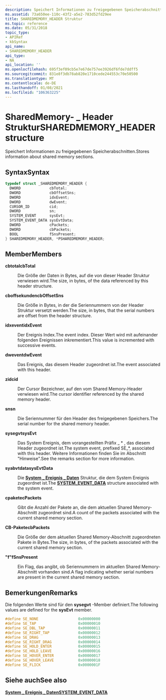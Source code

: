 ```yaml
---
description: Speichert Informationen zu freigegebenen Speicherabschnitten.
ms.assetid: 73a650ee-110c-43f2-a5e2-783d52fd29ee
title: SHAREDMEMORY_HEADER Struktur
ms.topic: reference
ms.date: 05/31/2018
topic_type:
- APIRef
- kbSyntax
api_name:
- SHAREDMEMORY_HEADER
api_type:
- NA
api_location: ''
ms.openlocfilehash: 695f3ef09cb5e7e67de757ee3926df6fde7ddff5
ms.sourcegitcommit: 831e8f3db78ab820e1710cede244553c70e50500
ms.translationtype: MT
ms.contentlocale: de-DE
ms.lasthandoff: 01/08/2021
ms.locfileid: "106363225"
---
```

# <a name="sharedmemory_header-structure"></a><span data-ttu-id="15bda-103">SharedMemory- \_ Header Struktur</span><span class="sxs-lookup"><span data-stu-id="15bda-103">SHAREDMEMORY\_HEADER structure</span></span>

<span data-ttu-id="15bda-104">Speichert Informationen zu freigegebenen Speicherabschnitten.</span><span class="sxs-lookup"><span data-stu-id="15bda-104">Stores information about shared memory sections.</span></span>

## <a name="syntax"></a><span data-ttu-id="15bda-105">Syntax</span><span class="sxs-lookup"><span data-stu-id="15bda-105">Syntax</span></span>


```C++
typedef struct _SHAREDMEMORY_HEADER {
  DWORD             cbTotal;
  DWORD             cbOffsetSns;
  DWORD             idxEvent;
  DWORD             dwEvent;
  CURSOR_ID         cid;
  DWORD             sn;
  SYSTEM_EVENT      sysEvt;
  SYSTEM_EVENT_DATA sysEvtData;
  DWORD             cPackets;
  DWORD             cbPackets;
  BOOL              fSnsPresent;
} SHAREDMEMORY_HEADER, *PSHAREDMEMORY_HEADER;
```



## <a name="members"></a><span data-ttu-id="15bda-106">Member</span><span class="sxs-lookup"><span data-stu-id="15bda-106">Members</span></span>

<dl> <dt>

<span data-ttu-id="15bda-107">**cbtotal**</span><span class="sxs-lookup"><span data-stu-id="15bda-107">**cbTotal**</span></span>
</dt> <dd>

<span data-ttu-id="15bda-108">Die Größe der Daten in Bytes, auf die von dieser Header Struktur verwiesen wird.</span><span class="sxs-lookup"><span data-stu-id="15bda-108">The size, in bytes, of the data referenced by this header structure.</span></span>

</dd> <dt>

<span data-ttu-id="15bda-109">**cboffsekunden**</span><span class="sxs-lookup"><span data-stu-id="15bda-109">**cbOffsetSns**</span></span>
</dt> <dd>

<span data-ttu-id="15bda-110">Die Größe in Bytes, in der die Seriennummern von der Header Struktur versetzt werden.</span><span class="sxs-lookup"><span data-stu-id="15bda-110">The size, in bytes, that the serial numbers are offset from the header structure.</span></span>

</dd> <dt>

<span data-ttu-id="15bda-111">**idxevent**</span><span class="sxs-lookup"><span data-stu-id="15bda-111">**idxEvent**</span></span>
</dt> <dd>

<span data-ttu-id="15bda-112">Der Ereignis Index.</span><span class="sxs-lookup"><span data-stu-id="15bda-112">The event index.</span></span> <span data-ttu-id="15bda-113">Dieser Wert wird mit aufeinander folgenden Ereignissen inkrementiert.</span><span class="sxs-lookup"><span data-stu-id="15bda-113">This value is incremented with successive events.</span></span>

</dd> <dt>

<span data-ttu-id="15bda-114">**dwevent**</span><span class="sxs-lookup"><span data-stu-id="15bda-114">**dwEvent**</span></span>
</dt> <dd>

<span data-ttu-id="15bda-115">Das Ereignis, das diesem Header zugeordnet ist.</span><span class="sxs-lookup"><span data-stu-id="15bda-115">The event associated with this header.</span></span>

</dd> <dt>

<span data-ttu-id="15bda-116">**zid**</span><span class="sxs-lookup"><span data-stu-id="15bda-116">**cid**</span></span>
</dt> <dd>

<span data-ttu-id="15bda-117">Der Cursor Bezeichner, auf den vom Shared Memory-Header verwiesen wird.</span><span class="sxs-lookup"><span data-stu-id="15bda-117">The cursor identifier referenced by the shared memory header.</span></span>

</dd> <dt>

<span data-ttu-id="15bda-118">**sn**</span><span class="sxs-lookup"><span data-stu-id="15bda-118">**sn**</span></span>
</dt> <dd>

<span data-ttu-id="15bda-119">Die Seriennummer für den Header des freigegebenen Speichers.</span><span class="sxs-lookup"><span data-stu-id="15bda-119">The serial number for the shared memory header.</span></span>

</dd> <dt>

<span data-ttu-id="15bda-120">**sysegvt**</span><span class="sxs-lookup"><span data-stu-id="15bda-120">**sysEvt**</span></span>
</dt> <dd>

<span data-ttu-id="15bda-121">Das System Ereignis, dem vorangestellten Präfix \_ \* , das diesem Header zugeordnet ist.</span><span class="sxs-lookup"><span data-stu-id="15bda-121">The system event, prefixed SE\_\*, associated with this header.</span></span> <span data-ttu-id="15bda-122">Weitere Informationen finden Sie im Abschnitt "Hinweise".</span><span class="sxs-lookup"><span data-stu-id="15bda-122">See the remarks section for more information.</span></span>

</dd> <dt>

<span data-ttu-id="15bda-123">**syabvtdata**</span><span class="sxs-lookup"><span data-stu-id="15bda-123">**sysEvtData**</span></span>
</dt> <dd>

<span data-ttu-id="15bda-124">Die [**System \_ Ereignis \_ Daten**](/windows/win32/api/tpcshrd/ns-tpcshrd-system_event_data) Struktur, die dem System Ereignis zugeordnet ist.</span><span class="sxs-lookup"><span data-stu-id="15bda-124">The [**SYSTEM\_EVENT\_DATA**](/windows/win32/api/tpcshrd/ns-tpcshrd-system_event_data) structure associated with the system event.</span></span>

</dd> <dt>

<span data-ttu-id="15bda-125">**cpakete**</span><span class="sxs-lookup"><span data-stu-id="15bda-125">**cPackets**</span></span>
</dt> <dd>

<span data-ttu-id="15bda-126">Gibt die Anzahl der Pakete an, die dem aktuellen Shared Memory-Abschnitt zugeordnet sind.</span><span class="sxs-lookup"><span data-stu-id="15bda-126">A count of the packets associated with the current shared memory section.</span></span>

</dd> <dt>

<span data-ttu-id="15bda-127">**CB-Pakete**</span><span class="sxs-lookup"><span data-stu-id="15bda-127">**cbPackets**</span></span>
</dt> <dd>

<span data-ttu-id="15bda-128">Die Größe der dem aktuellen Shared Memory-Abschnitt zugeordneten Pakete in Bytes.</span><span class="sxs-lookup"><span data-stu-id="15bda-128">The size, in bytes, of the packets associated with the current shared memory section.</span></span>

</dd> <dt>

<span data-ttu-id="15bda-129">**"f"**</span><span class="sxs-lookup"><span data-stu-id="15bda-129">**fSnsPresent**</span></span>
</dt> <dd>

<span data-ttu-id="15bda-130">Ein Flag, das angibt, ob Seriennummern im aktuellen Shared Memory-Abschnitt vorhanden sind.</span><span class="sxs-lookup"><span data-stu-id="15bda-130">A flag indicating whether serial numbers are present in the current shared memory section.</span></span>

</dd> </dl>

## <a name="remarks"></a><span data-ttu-id="15bda-131">Bemerkungen</span><span class="sxs-lookup"><span data-stu-id="15bda-131">Remarks</span></span>

<span data-ttu-id="15bda-132">Die folgenden Werte sind für den **sysegvt** -Member definiert.</span><span class="sxs-lookup"><span data-stu-id="15bda-132">The following values are defined for the **sysEvt** member.</span></span>


```C++
#define SE_NONE                  0x00000000
#define SE_TAP                   0x00000010
#define SE_DBL_TAP               0x00000011
#define SE_RIGHT_TAP             0x00000012
#define SE_DRAG                  0x00000013
#define SE_RIGHT_DRAG            0x00000014
#define SE_HOLD_ENTER            0x00000015
#define SE_HOLD_LEAVE            0x00000016
#define SE_HOVER_ENTER           0x00000017
#define SE_HOVER_LEAVE           0x00000018
#define SE_FLICK                 0x0000001F
```



## <a name="see-also"></a><span data-ttu-id="15bda-133">Siehe auch</span><span class="sxs-lookup"><span data-stu-id="15bda-133">See also</span></span>

<dl> <dt>

[<span data-ttu-id="15bda-134">**System \_ Ereignis \_ Daten**</span><span class="sxs-lookup"><span data-stu-id="15bda-134">**SYSTEM\_EVENT\_DATA**</span></span>](/windows/win32/api/tpcshrd/ns-tpcshrd-system_event_data)
</dt> </dl>

 

 



